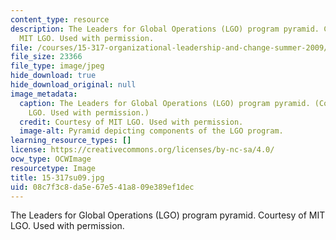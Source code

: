 ```yaml
---
content_type: resource
description: The Leaders for Global Operations (LGO) program pyramid. Courtesy of
  MIT LGO. Used with permission.
file: /courses/15-317-organizational-leadership-and-change-summer-2009/08c7f3c8da5e67e541a809e389ef1dec_15-317su09.jpg
file_size: 23366
file_type: image/jpeg
hide_download: true
hide_download_original: null
image_metadata:
  caption: The Leaders for Global Operations (LGO) program pyramid. (Courtesy of MIT
    LGO. Used with permission.)
  credit: Courtesy of MIT LGO. Used with permission.
  image-alt: Pyramid depicting components of the LGO program.
learning_resource_types: []
license: https://creativecommons.org/licenses/by-nc-sa/4.0/
ocw_type: OCWImage
resourcetype: Image
title: 15-317su09.jpg
uid: 08c7f3c8-da5e-67e5-41a8-09e389ef1dec
---
```

The Leaders for Global Operations (LGO) program pyramid. Courtesy of MIT LGO. Used with permission.